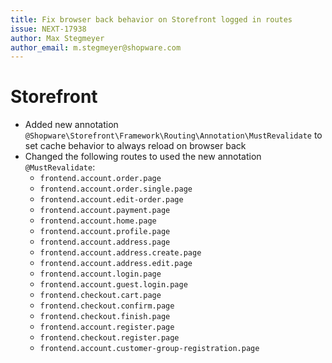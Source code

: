 ```yaml
---
title: Fix browser back behavior on Storefront logged in routes
issue: NEXT-17938
author: Max Stegmeyer
author_email: m.stegmeyer@shopware.com 
---
```

# Storefront
* Added new annotation `@Shopware\Storefront\Framework\Routing\Annotation\MustRevalidate` to set cache behavior to always reload on browser back
* Changed the following routes to used the new annotation `@MustRevalidate`:
  * `frontend.account.order.page`
  * `frontend.account.order.single.page`
  * `frontend.account.edit-order.page`
  * `frontend.account.payment.page`
  * `frontend.account.home.page`
  * `frontend.account.profile.page`
  * `frontend.account.address.page`
  * `frontend.account.address.create.page`
  * `frontend.account.address.edit.page`
  * `frontend.account.login.page`
  * `frontend.account.guest.login.page`
  * `frontend.checkout.cart.page`
  * `frontend.checkout.confirm.page`
  * `frontend.checkout.finish.page`
  * `frontend.account.register.page`
  * `frontend.checkout.register.page`
  * `frontend.account.customer-group-registration.page`
